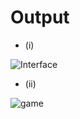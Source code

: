 # Output

* (i)

![Interface](https://user-images.githubusercontent.com/98874671/156211078-80c1fc44-f8ea-418c-ad2d-42e063833b36.PNG)


* (ii)

![game](https://user-images.githubusercontent.com/98874671/156211159-24dfe036-ecdb-40dd-b514-b46645cd186d.PNG)

